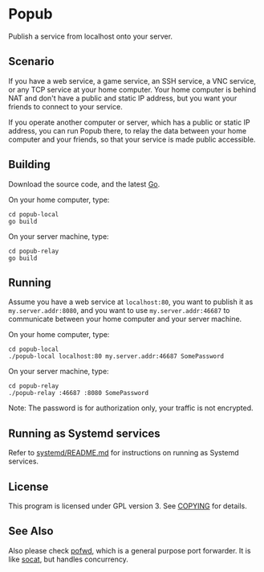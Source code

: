 Popub
=====

Publish a service from localhost onto your server.

Scenario
--------

If you have a web service, a game service, an SSH service, a VNC service, or any TCP service at your home computer. Your home computer is behind NAT and don't have a public and static IP address, but you want your friends to connect to your service.

If you operate another computer or server, which has a public or static IP address, you can run Popub there, to relay the data between your home computer and your friends, so that your service is made public accessible.

Building
--------

Download the source code, and the latest [Go](https://golang.org/dl/).

On your home computer, type:

```
cd popub-local
go build
```

On your server machine, type:

```
cd popub-relay
go build
```

Running
-------

Assume you have a web service at `localhost:80`, you want to publish it as `my.server.addr:8080`, and you want to use `my.server.addr:46687` to communicate between your home computer and your server machine.

On your home computer, type:

```
cd popub-local
./popub-local localhost:80 my.server.addr:46687 SomePassword
```

On your server machine, type:

```
cd popub-relay
./popub-relay :46687 :8080 SomePassword
```

Note: The password is for authorization only, your traffic is not encrypted.

Running as Systemd services
---------------------------

Refer to [systemd/README.md](systemd/README.md) for instructions on running as Systemd services.

License
-------

This program is licensed under GPL version 3. See [COPYING](COPYING) for details.

See Also
--------

Also please check [pofwd](https://github.com/m13253/pofwd), which is a general purpose port forwarder. It is like [socat](http://www.dest-unreach.org/socat/), but handles concurrency.
